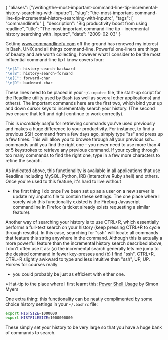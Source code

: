 {
    "aliases": ["/writing/the-most-important-command-line-tip-incremental-history-searching-with-inputrc"],
    "slug": "the-most-important-command-line-tip-incremental-history-searching-with-inputrc",
    "tags": [
        "commandlinefu"
    ],
    "description": "Big productivity boost from using readline",
    "title": "The most important command-line tip - incremental history searching with .inputrc",
    "date": "2009-02-03"
}

Getting www.commandlinefu.com off the ground has renewed my interest in
Bash, UNIX and all things command-line. Powerful one-liners are things
of beauty and are worth collecting; however what I consider to be the
most influential command-line tip I know covers four:

``` bash
"\e[A": history-search-backward
"\e[B": history-search-forward
"\e[C": forward-char
"\e[D": backward-char
```

These lines need to be placed in your `~/.inputrc` file, the start-up
script for the Readline utility used by Bash (as well as several other
applications) and others). The important commands here are the first
two, which bind your up and down cursor keys to incrementally search
your history. (The second two ensure that left and right continue to
work correctly).

This is *incredibly useful* for retrieving commands you've used
previously and makes a huge difference to your productivity. For
instance, to find a previous SSH command from a few days ago, simply
type "ss" and press up a few times. This will allow you to browse
through all your previous ssh… commands until you find the right one -
you never need to use more than 4 or 5 keystrokes to retrieve any
previous command. If your cycling through too many commands to find the
right one, type in a few more characters to refine the search.

As indicated above, this functionality is available in all applications
that use Readline including MySQL, Python, IRB (interactive Ruby shell)
and others. Once you're used to this feature, it's hard to live without

- the first thing I do once I've been set up as a user on a new server
is update my .inputrc file to contain these settings. The one place
where I sorely wish this functionality existed is the Firebug Javascript
commandline in Firefox (a ticket already exists requesting a similar
feature).

Another way of searching your history is to use CTRL+R, which
essentially performs a full-text search on your history (keep pressing
CTRL+R to cycle through results). In this case, searching for "ssh" will
locate all commands that feature this string anywhere in the command.
Although this is actually a more powerful feature than the incremental
history search described above, I don't often use it as: (a) the
incremental search generally lets me jump to the desired command in
fewer key-presses and (b) I find "ssh", CTRL+R, CTRL+R slightly awkward
to type and less intuitive than "ssh", UP, UP. Horses for courses really

- you could probably be just as efficient with either one.

» Hat-tip to the place where I first learnt this: [Power Shell
Usage](http://www.ukuug.org/events/linux2003/papers/bash_tips/) by Simon
Myers

One extra thing: this functionality can be neatly complimented by some
choice history settings in your `~/.bashrc` file:

``` bash
export HISTSIZE=1000000
export HISTFILESIZE=1000000000
```

These simply set your history to be very large so that you have a huge
bank of commands to search.

